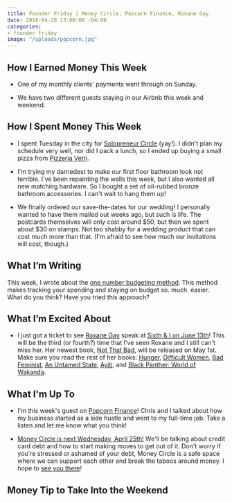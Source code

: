 ```yaml
---
title: Founder Friday | Money Circle, Popcorn Finance, Roxane Gay
date: 2018-04-20 13:00:00 -04:00
categories:
- founder friday
image: "/uploads/popcorn.jpg"
---
```


## How I Earned Money This Week

* One of my monthly clients' payments went through on Sunday.

* We have two different guests staying in our Airbnb this week and weekend.

## How I Spent Money This Week

* I spent Tuesday in the city for [Solopreneur Circle](https://www.solopreneurcircle.com/) (yay!). I didn't plan my schedule very well, nor did I pack a lunch, so I ended up buying a small pizza from [Pizzeria Vetri](https://www.pizzeriavetri.com/).

* I'm trying my darnedest to make our first floor bathroom look not terrible. I've been repainting the walls this week, but I also wanted all new matching hardware. So I bought a set of oil-rubbed bronze bathroom accessories. I can't wait to hang them up!

* We finally ordered our save-the-dates for our wedding! I personally wanted to have them mailed out weeks ago, but such is life. The postcards themselves will only cost around $50, but then we spent about $30 on stamps. Not too shabby for a wedding product that can cost much more than that. (I'm afraid to see how much our invitations will cost, though.)

## What I’m Writing

This week, I wrote about the [one number budgeting method](https://www.maggiegermano.com/blog/how-to-use-one-budget-number-to-manage-your-money/). This method makes tracking your spending and staying on budget so. much. easier. What do you think? Have you tried this approach?

## What I’m Excited About

* I just got a ticket to see [Roxane Gay](http://www.roxanegay.com/) speak at [Sixth & I on June 13th](https://www.sixthandi.org/event/roxanne-gay/)! This will be the third (or fourth?) time that I've seen Roxane and I still can't miss her. Her newest book, [Not That Bad](https://www.harpercollins.com/9780062413505/not-that-bad), will be released on May 1st. Make sure you read the rest of her books: [Hunger](https://www.amazon.com/Hunger-Memoir-Body-Roxane-Gay/dp/0062362593/ref=sr_1_4?ie=UTF8&qid=1524149616&sr=8-4&keywords=roxane\+gay&dpID=41S4yvewK-L&preST=_SY291_BO1,204,203,200_QL40_&dpSrc=srch), [Difficult Women](https://www.amazon.com/Difficult-Women-Roxane-Gay/dp/0802127371/ref=sr_1_5?ie=UTF8&qid=1524149616&sr=8-5&keywords=roxane\+gay&dpID=51QJnX0bTsL&preST=_SY291_BO1,204,203,200_QL40_&dpSrc=srch), [Bad Feminist](https://www.amazon.com/Bad-Feminist-Essays-Roxane-Gay/dp/0062282719/ref=sr_1_1?ie=UTF8&qid=1524149616&sr=8-1&keywords=roxane\+gay&dpID=41wmScO2UaL&preST=_SY291_BO1,204,203,200_QL40_&dpSrc=srch), [An Untamed State](https://www.amazon.com/Untamed-State-Roxane-Gay/dp/0802122515/ref=sr_1_6?ie=UTF8&qid=1524149616&sr=8-6&keywords=roxane\+gay&dpID=51C0Y8b0DtL&preST=_SY291_BO1,204,203,200_QL40_&dpSrc=srch), [Ayiti](https://www.amazon.com/Ayiti-Roxane-Gay/dp/145077671X/ref=sr_1_8?ie=UTF8&qid=1524149616&sr=8-8&keywords=roxane\+gay), and [Black Panther: World of Wakanda](https://www.amazon.com/Black-Panther-Wakanda-Ta-Nehisi-Coates/dp/130290650X/ref=sr_1_7?ie=UTF8&qid=1524149616&sr=8-7&keywords=roxane\+gay).

## What I'm Up To

* I'm this week's guest on [Popcorn Finance](https://popcornfinance.com/episode-055-taking-your-side-hustle-full-time-with-maggie-germano/)! Chris and I talked about how my business started as a side hustle and went to my full-time job. Take a listen and let me know what you think!

* [Money Circle is next Wednesday, April 25th!](https://www.maggiegermano.com/events/how-to-deal-with-credit-card-debt/) We'll be talking about credit card debt and how to start making moves to get out of it. Don't worry if you're stressed or ashamed of your debt, Money Circle is a safe space where we can support each other and break the taboos around money. I hope to [see you there](https://www.maggiegermano.com/events/how-to-deal-with-credit-card-debt/)!

## Money Tip to Take Into the Weekend